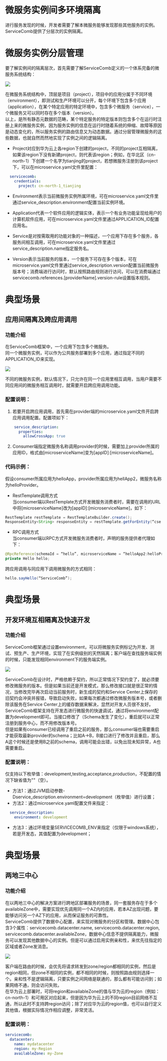 # 微服务实例间多环境隔离

进行服务发现的时候，开发者需要了解本微服务能够发现那些其他服务的实例。ServiceComb提供了分层次的实例隔离。

# 微服务实例分层管理

要了解实例间的隔离层次，首先需要了解ServiceComb定义的一个体系完备的微服务系统结构：

![](/assets/isolation/architecture.png)

在微服务系统结构中，顶层是项目（project），项目中的应用分属于不同环境（environment），即测试和生产环境可以分开，每个环境下包含多个应用（application），在某个特定应用的特定环境中，包含多个微服务（service），一个微服务又可以同时存在多个版本（version）。  
以上，是所有静态元数据的范畴，某个特定服务的特定版本则包含多个在运行时注册上来的微服务实例，因为服务实例的信息在运行时随着系统的伸缩、故障等原因是动态变化的，所以服务实例的路由信息又为动态数据。通过分层管理微服务的这些数据，也就自然而然地实现了实例之间的逻辑隔离。
* Project对应到华为云上各region下创建的project，不同的project互相隔离，如果该region下没有新建project，则代表该region；例如，在华北区（cn-north-1）下创建一个名字为tianjing的project，若想微服务注册到该project下，可以在microservice.yaml文件里配置：
```yaml
  servicecomb:
    credentials:
      project: cn-north-1_tianjing
```
* Environment表示当前微服务实例所属环境，可在microservice.yaml文件里通过service_description.environment配置当前实例环境。

* Application代表一个软件应用的逻辑实体，表示一个有业务功能呈现给用户的计算机软件应用，可在microservice.yaml文件里通过APPLICATION_ID配置应用名。

* Service是对按需取用的功能对象的一种描述，一个应用下存在多个服务，各服务间相互调用，可在microservice.yaml文件里通过service_description.name指定服务名。

* Version表示当前服务的版本，一个服务下可存在多个版本，可在microservice.yaml文件里通过service_description.version配置当前微服务版本号；消费端进行访问时，默认按照路由规则进行访问，可以在消费端通过servicecomb.references.[providerName].version-rule设置版本规则。

# 典型场景
## 应用间隔离及跨应用调用
### 功能介绍
在ServiceComb框架中，一个应用下包含多个微服务。  
同一个微服务实例，可以作为公共服务部署到多个应用，通过指定不同的APPLICATION_ID来实现。

![](/assets/isolation/app.png)

不同的微服务实例，默认情况下，只允许在同一个应用里相互调用，当用户需要不同应用间的微服务相互调用时，就需要开启跨应用调用功能。  
### 配置说明：
1. 若要开启跨应用调用，首先需在provider端的microservice.yaml文件开启跨应用调用配置。配置项如下：
```yaml
    service_description:
      properties:
        allowCrossApp: true
```
2. Consumer端指定微服务名称调用provider的时候，需要加上provider所属的应用ID，格式由[microserviceName]变为[appID]:[microserviceName]。

### 代码示例：
假设consumer所属应用为helloApp，provider所属应用为hellApp2，微服务名称为helloProvider。  
* RestTemplate调用方式  
当consumer端以RestTemplate方式开发微服务消费者时，需要在调用的URL中将[microserviceName]改为[appID]:[microserviceName]，如下：
```java
RestTemplate restTemplate = RestTemplateBuilder.create();
ResponseEntity<String> responseEntity = restTemplate.getForEntity(“cse://helloApp2:helloProvider/hello/sayHello?name={name}”, String.class, “ServiceComb”);
```
* RPC调用方式  
当consumer端以RPC方式开发微服务消费者时，声明的服务提供者代理如下：
```java
@RpcReference(schemaId = “hello”, microserviceName = “helloApp2:helloProvider”)
private Hello hello;
```
跨应用调用与同应用下调用微服务的方式相同：
```java
hello.sayHello(“ServiceComb”);
```

# 典型场景
## 开发环境互相隔离及快速开发
### 功能介绍
ServiceComb框架通过设置environment，可以将微服务实例标记为开发、测试、预生产、生产环境，实现了在实例级别的天然隔离；客户端在查找服务端实例的时候，只能发现相同environment下的服务端实例。

![](/assets/isolation/environment.png)

ServiceComb在设计时，严格依赖于契约，所以正常情况下契约变了，就必须要修改微服务的版本。但是如果当前还是开发模式，那么修改接口就是很正常的情况，当修改完毕再次启动当前服务时，新生成的契约和Service Center上保存的旧契约会冲突并报错，导致启动失败，如果每次都通过修改微服务版本号，或者删除该服务在Service Center上的缓存数据来解决，显然对开发人员很不友好。  
ServiceComb框架支持在开发态进行微服务的快速调试，通过将environment配置为development即可。当接口修改了（Schema发生了变化），重启就可以正常注册到服务中心，而不用修改版本号。  
但是如果有consumer已经调用了重启之前的服务，那么consumer端也需要重启才能获取最新provider的schema；比如A->B，B接口进行了修改并且重启，那么A这个时候还是使用B之前的schema，调用可能会出错，以免出现未知异常，A也需要重启。  
### 配置说明：
仅支持以下枚举值：development,testing,acceptance,production，不配置的情况下缺省值为""（空）。  
* 方法1：通过JVM启动参数-Dservice_description.environment=development（枚举值）进行设置；  
* 方法2：通过microservice.yaml配置文件来指定：
```yaml
  service_description:
    environment: development
```
* 方法3：通过环境变量SERVICECOMB_ENV来指定（仅限于windows系统），若是开发态，其值配置为development；

# 典型场景
## 两地三中心
### 功能介绍
在以两地三中心的解决方案进行跨地区部署服务的场景，同一套服务存在于多个availableZone中，需要实现优先调用同一个AZ内的应用，若本AZ出现问题，要能够访问另一个AZ下的应用，从而保证服务的可靠性。  
ServiceComb提供了数据中心配置，来实现对微服务的分区和管理。数据中心包含3个属性：servicecomb.datacenter.name, servicecomb.datacenter.region, servicecomb.datacenter.availableZone，数据中心信息不提供隔离能力，微服务可以发现其他数据中心的实例。但是可以通过启用实例亲和性，来优先往指定的区域或者Zone发消息。

![](/assets/isolation/datacenter.png)

客户端在路由的时候，会优先将请求转发到zone/region都相同的实例，然后是region相同，但zone不相同的实例，都不相同的时候，则按照路由规则选择一个。亲和性不是逻辑隔离，只要实例之间网络是联通的，那么都有可能访问到；如果网络不通，则会访问失败。  
在华为云上部署时，可将region和availableZone的值与华为云的region（例如：cn-north-1）和可用区对应起来，但是因为华为云上的不同region目前网络不互通，所以此时不支持跨region访问；除了对应华为云的region值，也可以自行定义其他值，根据实际情况作相应调整，非常灵活。  
### 配置说明：
```yaml
servicecomb:
  datacenter:
    name: mydatacenter
    region: my-Region
    availableZone: my-Zone
```
